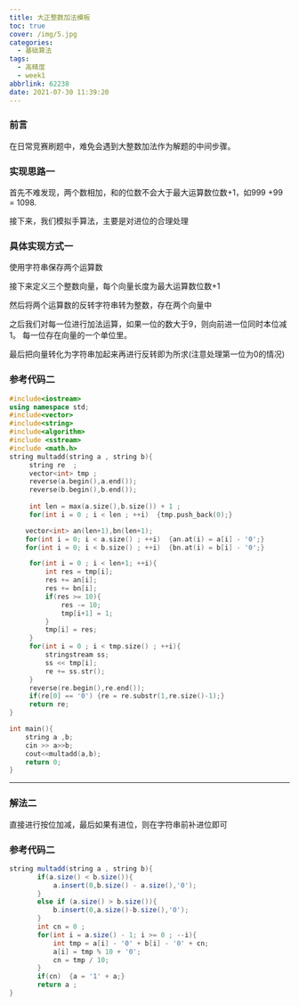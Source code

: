 ```yaml
---
title: 大正整数加法模板
toc: true
cover: /img/5.jpg
categories:
  - 基础算法
tags:
  - 高精度
  - week1
abbrlink: 62238
date: 2021-07-30 11:39:20
---
```


### 前言

在日常竞赛刷题中，难免会遇到大整数加法作为解题的中间步骤。<!-- more -->

### **实现思路**一

首先不难发现，两个数相加，和的位数不会大于最大运算数位数+1，如999 +99 = 1098.

接下来，我们模拟手算法，主要是对进位的合理处理

### **具体实现方式**一

使用字符串保存两个运算数

接下来定义三个整数向量，每个向量长度为最大运算数位数+1

然后将两个运算数的反转字符串转为整数，存在两个向量中

之后我们对每一位进行加法运算，如果一位的数大于9，则向前进一位同时本位减1。  每一位存在向量的一个单位里。

最后把向量转化为字符串加起来再进行反转即为所求(注意处理第一位为0的情况)

### **参考代码**二

```c++
#include<iostream>
using namespace std;
#include<vector>
#include<string>
#include<algorithm>
#include <sstream>
#include <math.h>
string multadd(string a , string b){
     string re  ;
     vector<int> tmp ;
     reverse(a.begin(),a.end());
     reverse(b.begin(),b.end());
    
     int len = max(a.size(),b.size()) + 1 ;
     for(int i = 0 ; i < len ; ++i)  {tmp.push_back(0);}

    vector<int> an(len+1),bn(len+1);
    for(int i = 0; i < a.size() ; ++i)  {an.at(i) = a[i] - '0';}
    for(int i = 0; i < b.size() ; ++i)  {bn.at(i) = b[i] - '0';}

     for(int i = 0 ; i < len+1; ++i){
         int res = tmp[i];
         res += an[i];
         res += bn[i];
         if(res >= 10){
             res -= 10;
             tmp[i+1] = 1;
         }
         tmp[i] = res;
     }
     for(int i = 0 ; i < tmp.size() ; ++i){
         stringstream ss;
         ss << tmp[i];
         re += ss.str();
     }
     reverse(re.begin(),re.end());
     if(re[0] == '0') {re = re.substr(1,re.size()-1);}
     return re;
}

int main(){
    string a ,b;
    cin >> a>>b;
    cout<<multadd(a,b);
    return 0;
}
```
------

### **解法二**

直接进行按位加减，最后如果有进位，则在字符串前补进位即可

### **参考代码二**

```java
string multadd(string a , string b){
       if(a.size() < b.size()){
           a.insert(0,b.size() - a.size(),'0');
       }
       else if (a.size() > b.size()){
           b.insert(0,a.size()-b.size(),'0');
       }
       int cn = 0 ;
       for(int i = a.size() - 1; i >= 0 ; --i){
           int tmp = a[i] - '0' + b[i] - '0' + cn;
           a[i] = tmp % 10 + '0';
           cn = tmp / 10;
       }
       if(cn)  {a = '1' + a;}
       return a ;
}
```


